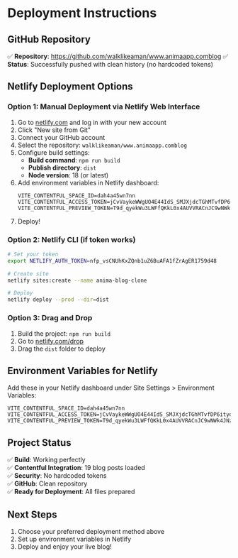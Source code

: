 # Deployment Instructions

## GitHub Repository
✅ **Repository**: https://github.com/walklikeaman/www.animaapp.comblog
✅ **Status**: Successfully pushed with clean history (no hardcoded tokens)

## Netlify Deployment Options

### Option 1: Manual Deployment via Netlify Web Interface
1. Go to [netlify.com](https://netlify.com) and log in with your new account
2. Click "New site from Git"
3. Connect your GitHub account
4. Select the repository: `walklikeaman/www.animaapp.comblog`
5. Configure build settings:
   - **Build command**: `npm run build`
   - **Publish directory**: `dist`
   - **Node version**: 18 (or latest)
6. Add environment variables in Netlify dashboard:
   ```
   VITE_CONTENTFUL_SPACE_ID=dah4a45wn7nn
   VITE_CONTENTFUL_ACCESS_TOKEN=jCvVaykeWWgUO4E44IdS_SMJXjdcTGhMTvfDP6ityoo
   VITE_CONTENTFUL_PREVIEW_TOKEN=T9d_qyekWu3LWFfQKkL0x4AUVVRACnJC9wNWk4JNz6A
   ```
7. Deploy!

### Option 2: Netlify CLI (if token works)
```bash
# Set your token
export NETLIFY_AUTH_TOKEN=nfp_vsCNUhKxZQnb1uZ6BuAFA1fZrAgER1759d48

# Create site
netlify sites:create --name anima-blog-clone

# Deploy
netlify deploy --prod --dir=dist
```

### Option 3: Drag and Drop
1. Build the project: `npm run build`
2. Go to [netlify.com/drop](https://netlify.com/drop)
3. Drag the `dist` folder to deploy

## Environment Variables for Netlify
Add these in your Netlify dashboard under Site Settings > Environment Variables:

```
VITE_CONTENTFUL_SPACE_ID=dah4a45wn7nn
VITE_CONTENTFUL_ACCESS_TOKEN=jCvVaykeWWgUO4E44IdS_SMJXjdcTGhMTvfDP6ityoo
VITE_CONTENTFUL_PREVIEW_TOKEN=T9d_qyekWu3LWFfQKkL0x4AUVVRACnJC9wNWk4JNz6A
```

## Project Status
✅ **Build**: Working perfectly  
✅ **Contentful Integration**: 19 blog posts loaded  
✅ **Security**: No hardcoded tokens  
✅ **GitHub**: Clean repository  
✅ **Ready for Deployment**: All files prepared  

## Next Steps
1. Choose your preferred deployment method above
2. Set up environment variables in Netlify
3. Deploy and enjoy your live blog!

